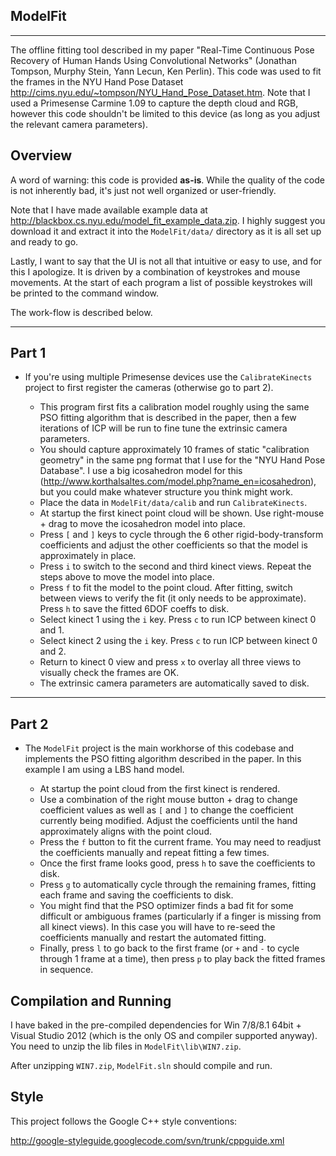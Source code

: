 **ModelFit**
---------
---------
The offline fitting tool described in my paper "Real-Time Continuous Pose Recovery of Human Hands Using
Convolutional Networks" (Jonathan Tompson, Murphy Stein, Yann Lecun, Ken Perlin).  This code was used to fit the frames in the NYU Hand Pose Dataset <http://cims.nyu.edu/~tompson/NYU_Hand_Pose_Dataset.htm>.  Note that I used a Primesense Carmine 1.09 to capture the depth cloud and RGB, however this code shouldn't be limited to this device (as long as you adjust the relevant camera parameters).

**Overview**
--------

A word of warning: this code is provided **as-is**.  While the quality of the code is not inherently bad, it's just not well organized or user-friendly.

Note that I have made available example data at <http://blackbox.cs.nyu.edu/model_fit_example_data.zip>.  I highly suggest you download it and extract it into the ```ModelFit/data/``` directory as it is all set up and ready to go.

Lastly, I want to say that the UI is not all that intuitive or easy to use, and for this I apologize.  It is driven by a combination of keystrokes and mouse movements.  At the start of each program a list of possible keystrokes will be printed to the command window.

The work-flow is described below.  

----------
Part 1
------

* If you're using multiple Primesense devices use the ```CalibrateKinects``` project to first register the cameras (otherwise go to part 2). 

    - This program first fits a calibration model roughly using the same PSO fitting algorithm that is described in the paper, then a few iterations of ICP will be run to fine tune the extrinsic camera parameters.
    - You should capture approximately 10 frames of static "calibration geometry" in the same png format that I use for the "NYU Hand Pose Database". I use a big icosahedron model for this (<http://www.korthalsaltes.com/model.php?name_en=icosahedron>), but you could make whatever structure you think might work. 
    - Place the data in ```ModelFit/data/calib``` and run  ```CalibrateKinects```.
    - At startup the first kinect point cloud will be shown.  Use right-mouse + drag to move the icosahedron model into place.
    - Press ```[``` and ```]``` keys to cycle through the 6 other rigid-body-transform coefficients and adjust the other coefficients so that the model is approximately in place.
    - Press ```i``` to switch to the second and third kinect views.  Repeat the steps above to move the model into place.
    - Press ```f``` to fit the model to the point cloud.  After fitting, switch between views to verify the fit (it only needs to be approximate).  Press ```h``` to save the fitted 6DOF coeffs to disk.
    - Select kinect 1 using the ```i``` key.  Press ```c``` to run ICP between kinect 0 and 1.
    - Select kinect 2 using the ```i``` key.  Press ```c``` to run ICP between kinect 0 and 2.
    - Return to kinect 0 view and press ```x``` to overlay all three views to visually check the frames are OK.
    - The extrinsic camera parameters are automatically saved to disk.
    

----------
Part 2
------

* The ```ModelFit``` project is the main workhorse of this codebase and implements the PSO fitting algorithm described in the paper.  In this example I am using a LBS hand model.

    - At startup the point cloud from the first kinect is rendered.
    - Use a combination of the right mouse button + drag to change coefficient values as well as ```[``` and ```]``` to change the coefficient currently being modified.  Adjust the coefficients until the hand approximately aligns with the point cloud.
    - Press the ```f``` button to fit the current frame.  You may need to readjust the coefficients manually and repeat fitting a few times.
    - Once the first frame looks good, press ```h``` to save the coefficients to disk.
    - Press ```g``` to automatically cycle through the remaining frames, fitting each frame and saving the coefficients to disk.
    - You might find that the PSO optimizer finds a bad fit for some difficult or ambiguous frames (particularly if a finger is missing from all kinect views).  In this case you will have to re-seed the coefficients manually and restart the automated fitting.
    - Finally, press ```l``` to go back to the first frame (or ```+``` and ```-``` to cycle through 1 frame at a time), then press ```p``` to play back the fitted frames in sequence.

**Compilation and Running**
---------------

I have baked in the pre-compiled dependencies for Win 7/8/8.1 64bit + Visual Studio 2012 (which is the only OS and compiler supported anyway).  You need to unzip the lib files in ```ModelFit\lib\WIN7.zip```.

After unzipping ```WIN7.zip```, ```ModelFit.sln``` should compile and run.

**Style**
---------

This project follows the Google C++ style conventions: 

<http://google-styleguide.googlecode.com/svn/trunk/cppguide.xml>
